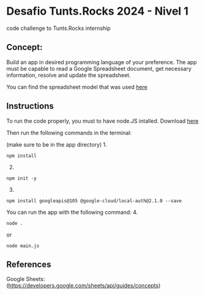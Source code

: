 # Desafio Tunts.Rocks 2024 - Nivel 1

 code challenge to Tunts.Rocks internship

 ## Concept:

 Build an app in desired programming language of your preference. 
 The app must be capable to read a Google Spreadsheet document, get necessary information, resolve and update the spreadsheet. 

You can find the spreadsheet model that was used [here](https://docs.google.com/spreadsheets/d/1XvWJcRLj2WAeXO3ULQ_GxGm9---3SZkjMbGcXMJtt70/edit#gid=0) 

## Instructions 

To run the code properly, you must to have node.JS intalled.
Download [here](https://nodejs.org/en/download/current) 

Then run the following commands in the terminal:

(make sure to be in the app directory)
1.
```
npm install
```
2.
```
npm init -y
```
3.
```
npm install googleapis@105 @google-cloud/local-auth@2.1.0 --save
```

You can run the app with the following command: 
4.
```
node . 
```
or 

```
node main.js 
```

## References 

Google Sheets: (https://developers.google.com/sheets/api/guides/concepts)
